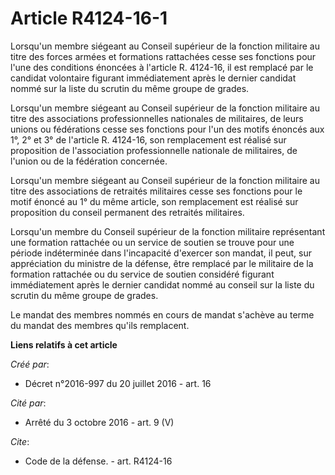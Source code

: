 # Article R4124-16-1

Lorsqu'un membre siégeant au Conseil supérieur de la fonction militaire au titre des forces armées et formations rattachées
cesse ses fonctions pour l'une des conditions énoncées à l'article R. 4124-16, il est remplacé par le candidat volontaire
figurant immédiatement après le dernier candidat nommé sur la liste du scrutin du même groupe de grades. 

Lorsqu'un membre siégeant au Conseil supérieur de la fonction militaire au titre des associations professionnelles nationales
de militaires, de leurs unions ou fédérations cesse ses fonctions pour l'un des motifs énoncés aux 1°, 2° et 3° de l'article
R. 4124-16, son remplacement est réalisé sur proposition de l'association professionnelle nationale de militaires, de l'union
ou de la fédération concernée. 

Lorsqu'un membre siégeant au Conseil supérieur de la fonction militaire au titre des associations de retraités militaires
cesse ses fonctions pour le motif énoncé au 1° du même article, son remplacement est réalisé sur proposition du conseil
permanent des retraités militaires. 

Lorsqu'un membre du Conseil supérieur de la fonction militaire représentant une formation rattachée ou un service de soutien
se trouve pour une période indéterminée dans l'incapacité d'exercer son mandat, il peut, sur appréciation du ministre de la
défense, être remplacé par le militaire de la formation rattachée ou du service de soutien considéré figurant immédiatement
après le dernier candidat nommé au conseil sur la liste du scrutin du même groupe de grades. 

Le mandat des membres nommés en cours de mandat s'achève au terme du mandat des membres qu'ils remplacent.

**Liens relatifs à cet article**

_Créé par_:

  - Décret n°2016-997 du 20 juillet 2016 - art. 16

_Cité par_:

  - Arrêté du 3 octobre 2016 - art. 9 (V)

_Cite_:

  - Code de la défense. - art. R4124-16
